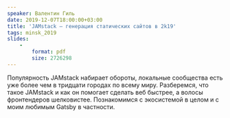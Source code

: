 ```yaml
---
speaker: Валентин Гиль
date: 2019-12-07T18:00:00+03:00
title: 'JAMstack — генерация статических сайтов в 2k19'
tags: minsk_2019
slides:
    -
        format: pdf
        size: 2726298
---
```


Популярность JAMstack набирает обороты, локальные сообщества есть уже более
чем в тридцати городах по всему миру. Разберемся, что такое JAMstack и как
он помогает сделать веб быстрее, а волосы фронтендеров шелковистее.
Познакомимся с экосистемой в целом и с моим любимым Gatsby в частности.
